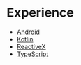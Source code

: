 # Experience

- [Android](Android.md)
- [Kotlin](Kotlin.md)
- [ReactiveX](ReactiveX.md)
- [TypeScript](TypeScript.md)
